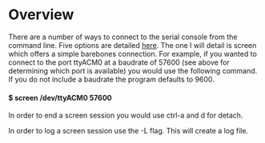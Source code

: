 # Overview

There are a number of ways to connect to the serial console from the command line. Five options are detailed [here](https://www.google.com/url?q=https://www.cyberciti.biz/hardware/5-linux-unix-commands-for-connecting-to-the-serial-console/&sa=D&ust=1587613174365000). The one I will detail is screen which offers a simple barebones connection. For example, if you wanted to connect to the port ttyACM0 at a baudrate of 57600 (see above for determining which port is available) you would use the following command. If you do not include a baudrate the program defaults to 9600.

#### $ screen /dev/ttyACM0 57600

In order to end a screen session you would use ctrl-a and d for detach.

  
In order to log a screen session use the -L flag. This will create a log file.
